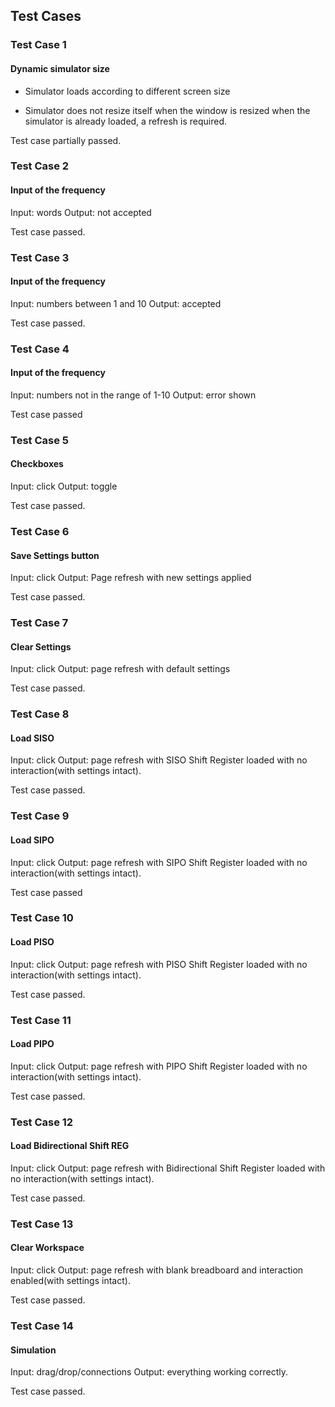 ## Test Cases


### Test Case 1

#### Dynamic simulator size

* Simulator loads according to different screen size

* Simulator does not resize itself when the window is resized when the simulator is already loaded, a refresh is required.

Test case partially passed.

### Test Case 2

#### Input of the frequency

Input: words
Output: not accepted

Test case passed.

### Test Case 3

#### Input of the frequency

Input: numbers between 1 and 10
Output: accepted

Test case passed.

### Test Case 4

#### Input of the frequency

Input: numbers not in the range of 1-10
Output: error shown

Test case passed

### Test Case 5

#### Checkboxes

Input: click
Output: toggle

Test case passed.

### Test Case 6

#### Save Settings button

Input: click
Output: Page refresh with new settings applied

Test case passed.

### Test Case 7

#### Clear Settings

Input: click
Output: page refresh with default settings 

Test case passed.

### Test Case 8

#### Load SISO

Input: click
Output: page refresh with SISO Shift Register loaded with no interaction(with settings intact).

Test case passed.

### Test Case 9

#### Load SIPO

Input: click
Output: page refresh with SIPO Shift Register loaded with no interaction(with settings intact).

Test case passed

### Test Case 10

#### Load PISO

Input: click
Output: page refresh with PISO Shift Register loaded with no interaction(with settings intact).

Test case passed.


### Test Case 11

#### Load PIPO

Input: click
Output: page refresh with PIPO Shift Register loaded with no interaction(with settings intact).

Test case passed.


### Test Case 12

#### Load Bidirectional Shift REG

Input: click
Output: page refresh with Bidirectional Shift Register loaded with no interaction(with settings intact).

Test case passed.

### Test Case 13

#### Clear Workspace

Input: click
Output: page refresh with blank breadboard and interaction enabled(with settings intact). 

Test case passed.

### Test Case 14

#### Simulation

Input: drag/drop/connections
Output: everything working correctly. 

Test case passed.